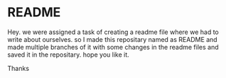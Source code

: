 # README

Hey. we were assigned a task of creating a readme file where we had to write about ourselves. so I made this repositary named as README and made multiple branches of it with some changes in the readme files and saved it in the repositary. hope you like it.

Thanks
